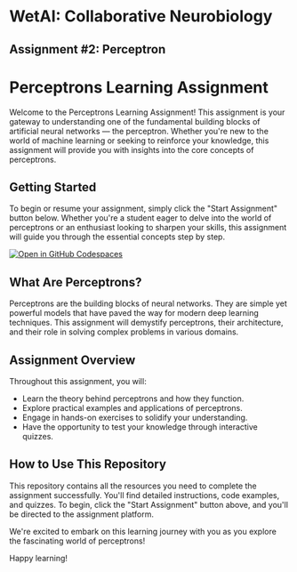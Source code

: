 # WetAI: Collaborative Neurobiology
## Assignment #2: Perceptron

# Perceptrons Learning Assignment

Welcome to the Perceptrons Learning Assignment! This assignment is your gateway to understanding one of the fundamental building blocks of artificial neural networks — the perceptron. Whether you're new to the world of machine learning or seeking to reinforce your knowledge, this assignment will provide you with insights into the core concepts of perceptrons.

## Getting Started

To begin or resume your assignment, simply click the "Start Assignment" button below. Whether you're a student eager to delve into the world of perceptrons or an enthusiast looking to sharpen your skills, this assignment will guide you through the essential concepts step by step.

[![Open in GitHub Codespaces](https://github.com/codespaces/badge.svg)](https://codespaces.new/Braingeneers-Education/WetAI-Perceptron?quickstart=1)

## What Are Perceptrons?

Perceptrons are the building blocks of neural networks. They are simple yet powerful models that have paved the way for modern deep learning techniques. This assignment will demystify perceptrons, their architecture, and their role in solving complex problems in various domains.

## Assignment Overview

Throughout this assignment, you will:

- Learn the theory behind perceptrons and how they function.
- Explore practical examples and applications of perceptrons.
- Engage in hands-on exercises to solidify your understanding.
- Have the opportunity to test your knowledge through interactive quizzes.

## How to Use This Repository

This repository contains all the resources you need to complete the assignment successfully. You'll find detailed instructions, code examples, and quizzes. To begin, click the "Start Assignment" button above, and you'll be directed to the assignment platform.

We're excited to embark on this learning journey with you as you explore the fascinating world of perceptrons!

Happy learning!
